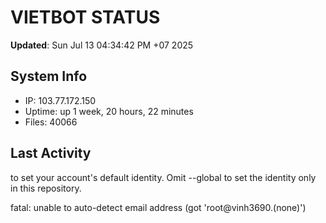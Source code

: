 # VIETBOT STATUS
**Updated**: Sun Jul 13 04:34:42 PM +07 2025

## System Info
- IP: 103.77.172.150
- Uptime: up 1 week, 20 hours, 22 minutes
- Files: 40066

## Last Activity

to set your account's default identity.
Omit --global to set the identity only in this repository.

fatal: unable to auto-detect email address (got 'root@vinh3690.(none)')
